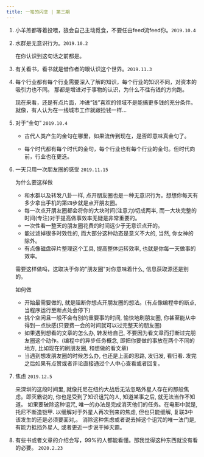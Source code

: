 ```yaml
---
title: 一笔的闪念 | 第三期 
---
```

1. 小羊羔都等着投喂，狼会自己主动觅食，不要任由feed流feed你。`2019.10.4`

2. 水群是无意识行为。`2019.10.2`

    在你认识到这句话之前都是。
    
3. 有关看书，看书就是借作者的眼认识这个世界。`2019.11.3`

4. 每个行业都有每个行业需要深入了解的知识，每个行业的知识不同，对资本的吸引力也不同。
   那都是增进对于事物的认识，为什么不往有钱的方向跑。
   
   现在来看，还是有点片面，冲进“钱”喜欢的领域不是能搞更多钱的充分条件。就像，有人认为在一线城市工作就跟捡钱一样...
   
5. 对于“金句” `2019.10.4`
   
   - 古代人类产生的金句在哪里，如果流传到现在，是否即意味真金句了。
   
   - 每个时代都有每个时代的金句，每个行业也有每个行业的金句。但时代向前，行业也在更迭。
   
6. 一天只用一次朋友圈的感受 `2019.11.15`
   
   为什么要这样做
   
   - 和水群以及转发八卦一样, 点开朋友圈也是一种无意识行为。想想你每天有多少拿出手机的第四步就是点开朋友圈。
   - 每一次点开朋友圈都会将你的大块时间(注意力)切成两半, 而一大块完整的时间(专注)对于提高做事效率无疑是非常重要的。
   - 一次性看一整天的朋友圈花费的时间远少于无意识点开的。
   - 能过滤掉很多时效性的, 而大部分这种动态是意义不大的, 当然, 你女神的除外。
   - 有点像磁盘碎片整理这个工具, 提高整体运转效率, 也就是你每一天做事的效率。
   
   需要这样做吗，这取决于你的"朋友圈"对你意味着什么, 信息获取源还是别的。
   
   如何做
   
   - 开始最需要做的, 就是阻断你想点开朋友圈的想法。(有点像编程中的断点, 当程序运行至断点处会停下)
   - 挑个空闲且一般不会有别的重要事的时间, 愉快地刷朋友圈, 你甚至能从中得到一点快感(只要费一会的时间就可以过完整天的朋友圈)
   - 如果遇到想看的文章的怎么办, 转发给自己, 不要因为看文章而打断过完朋友圈这个动作。(编程中的异步任务概念, 即把你要做的事放在两个不同的地方, 比如现在的刷朋友圈, 和想做的看文章)
   - 当遇到想发朋友圈的时候怎么办, 也还是上面的思路, 发归发, 看归看. 发完之后如果有点赞或者评论直接通过个人中心查看或者回复。
   
7. 焦虑 `2019.12.5`
    
   来深圳的这段时间里, 就像托尼在纽约大战后无法忽略外星人存在的那般焦虑。即灭霸说的, 你也是受到了知识诅咒的人, 知道某事之后,  就无法当作不知道。
   如果要破除这种诅咒, 唯一的办法是完成消灭他们的任务。在电影中就是, 托尼不断造铠甲. 以缓解对于外星人再次到来的焦虑, 但也只能缓解, 复联3中该发生的还是必须要面对,。
   消除这种焦虑或者说去掉这个诅咒的唯一法门是, 有能力抵挡外星人, 或者更近一步说干掉灭霸。
   
8. 有些书或者文章的介绍会写，99%的人都能看懂。那我觉得这种东西就没有看的必要。 `2020.2.23`

<commonFooter-for-idea></commonFooter-for-idea>
